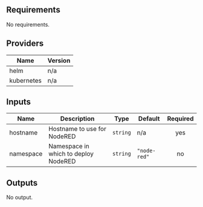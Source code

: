 ## Requirements

No requirements.

## Providers

| Name | Version |
|------|---------|
| helm | n/a |
| kubernetes | n/a |

## Inputs

| Name | Description | Type | Default | Required |
|------|-------------|------|---------|:--------:|
| hostname | Hostname to use for NodeRED | `string` | n/a | yes |
| namespace | Namespace in which to deploy NodeRED | `string` | `"node-red"` | no |

## Outputs

No output.

